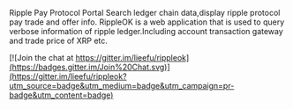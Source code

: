Ripple Pay Protocol Portal
Search ledger chain data,display ripple protocol pay trade and offer info.
RippleOK is a web application that is used to query verbose information of ripple ledger.Including account transaction gateway and trade price of XRP etc.


[![Join the chat at https://gitter.im/lieefu/rippleok](https://badges.gitter.im/Join%20Chat.svg)](https://gitter.im/lieefu/rippleok?utm_source=badge&utm_medium=badge&utm_campaign=pr-badge&utm_content=badge)